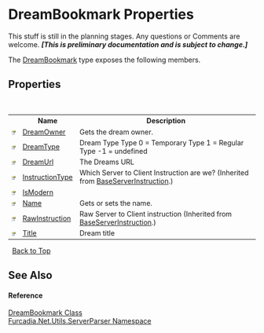 # DreamBookmark Properties
This stuff is still in the planning stages. Any questions or Comments are welcome. _**\[This is preliminary documentation and is subject to change.\]**_

The <a href="T_Furcadia_Net_Utils_ServerParser_DreamBookmark">DreamBookmark</a> type exposes the following members.


## Properties
&nbsp;<table><tr><th></th><th>Name</th><th>Description</th></tr><tr><td>![Public property](media/pubproperty.gif "Public property")</td><td><a href="P_Furcadia_Net_Utils_ServerParser_DreamBookmark_DreamOwner">DreamOwner</a></td><td>
Gets the dream owner.</td></tr><tr><td>![Public property](media/pubproperty.gif "Public property")</td><td><a href="P_Furcadia_Net_Utils_ServerParser_DreamBookmark_DreamType">DreamType</a></td><td>
Dream Type 
Type 0 = Temporary
 Type 1 = Regular Type -1 = undefined</td></tr><tr><td>![Public property](media/pubproperty.gif "Public property")</td><td><a href="P_Furcadia_Net_Utils_ServerParser_DreamBookmark_DreamUrl">DreamUrl</a></td><td>
The Dreams URL</td></tr><tr><td>![Public property](media/pubproperty.gif "Public property")</td><td><a href="P_Furcadia_Net_Utils_ServerParser_BaseServerInstruction_InstructionType">InstructionType</a></td><td>
Which Server to Client Instruction are we?
 (Inherited from <a href="T_Furcadia_Net_Utils_ServerParser_BaseServerInstruction">BaseServerInstruction</a>.)</td></tr><tr><td>![Public property](media/pubproperty.gif "Public property")</td><td><a href="P_Furcadia_Net_Utils_ServerParser_DreamBookmark_IsModern">IsModern</a></td><td /></tr><tr><td>![Public property](media/pubproperty.gif "Public property")</td><td><a href="P_Furcadia_Net_Utils_ServerParser_DreamBookmark_Name">Name</a></td><td>
Gets or sets the name.</td></tr><tr><td>![Public property](media/pubproperty.gif "Public property")</td><td><a href="P_Furcadia_Net_Utils_ServerParser_BaseServerInstruction_RawInstruction">RawInstruction</a></td><td>
Raw Server to Client instruction
 (Inherited from <a href="T_Furcadia_Net_Utils_ServerParser_BaseServerInstruction">BaseServerInstruction</a>.)</td></tr><tr><td>![Public property](media/pubproperty.gif "Public property")</td><td><a href="P_Furcadia_Net_Utils_ServerParser_DreamBookmark_Title">Title</a></td><td>
Dream title</td></tr></table>&nbsp;
<a href="#dreambookmark-properties">Back to Top</a>

## See Also


#### Reference
<a href="T_Furcadia_Net_Utils_ServerParser_DreamBookmark">DreamBookmark Class</a><br /><a href="N_Furcadia_Net_Utils_ServerParser">Furcadia.Net.Utils.ServerParser Namespace</a><br />